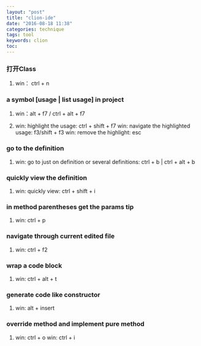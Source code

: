 ```yaml
---
layout: "post"
title: "clion-ide"
date: "2016-08-18 11:38"
categories: technique
tags: tool
keywords: clion
toc:
---
```

### 打开Class
1. win： ctrl + n

### a symbol [usage | list usage] in project
1. win：alt + f7 / ctrl + alt + f7

2. win: highlight the usage: ctrl + shift + f7
   win: navigate the highlighted usage: f3/shift + f3
   win: remove the highlight: esc


### go to the definition
1. win: go to just on definition or several definitions: ctrl + b | ctrl + alt + b

<!-- more -->
### quickly view the definition
1. win: quickly view: ctrl + shift + i


### in method parentheses get the params tip
1. win: ctrl + p

### navigate through current edited file
1. win: ctrl + f2

### wrap a code block
1. win: ctrl + alt + t

### generate code like constructor
1. win: alt + insert


### override method and implement pure method
1. win: ctrl + o
   win: ctrl + i
